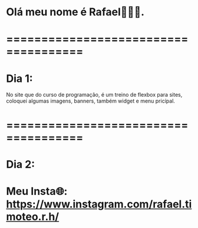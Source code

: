 # Olá meu nome é Rafael👋👋👋.

# ===================================== 

# Dia 1:
No site que do curso de programação, é um treino de flexbox para sites, coloquei algumas imagens, banners, também widget e menu pricípal.

# ===================================== 

# Dia 2:


# Meu Insta🌐: https://www.instagram.com/rafael.timoteo.r.h/
